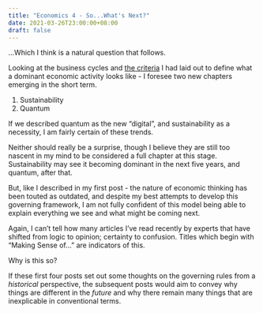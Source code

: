 ```yaml
---
title: "Economics 4 - So...What's Next?"
date: 2021-03-26T23:00:00+08:00
draft: false
---
```


...Which I think is a natural question that follows. 

Looking at the business cycles and [the criteria](https://www.makwaijun.com/blog/post35/) I had laid out to define what a dominant economic activity looks like - I foresee two new chapters emerging in the short term. 

1. Sustainability
2. Quantum

If we described quantum as the new “digital”, and sustainability as a necessity, I am fairly certain of these trends.

Neither should really be a surprise, though I believe they are still too nascent in my mind to be considered a full chapter at this stage.  Sustainability may see it becoming dominant in the next five years, and quantum, after that. 

But, like I described in my first post - the nature of economic thinking has been touted as outdated, and despite my best attempts to develop this governing framework, I am not fully confident of this model being able to explain everything we see and what might be coming next.

Again, I can’t tell how many articles I’ve read recently by experts that have shifted from logic to opinion; certainty to confusion. Titles which begin with “Making Sense of…” are indicators of this.

Why is this so? 

If these first four posts set out some thoughts on the governing rules from a *historical* perspective, the subsequent posts would aim to convey why things are different in the *future* and why there remain many things that are inexplicable in conventional terms.